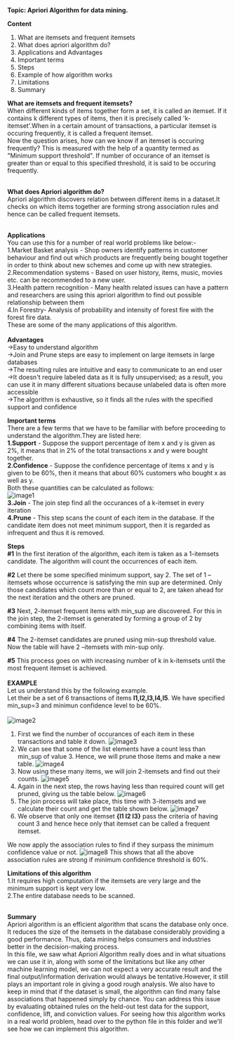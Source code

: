 
<b>Topic: Apriori Algorithm for data mining.</b>

<b>Content</b>
1. What are itemsets and frequent itemsets
2. What does apriori algorithm do?
3. Applications and Advantages
4. Important terms
5. Steps
6. Example of how algorithm works
7. Limitations
8. Summary

<b>What are itemsets and frequent itemsets?</b><br>
When different kinds of items together form a set, it is called an itemset. If it contains k different types of items, then it is precisely called 'k-itemset'.When in a certain amount of transactions, a particular itemset is occuring frequently, it is called a frequent itemset.<br>
Now the question arises, how can we know if an itemset is occuring frequently? This is measured with the help of a quantity termed as "Minimum support threshold".
If number of occurance of an itemset is greater than or equal to this specified threshold, it is said to be occuring frequently.<br><br>

<b>What does Apriori algorithm do?</b><br>
Apriori algorithm discovers relation between different items in a dataset.It checks on which items together are forming strong association rules and hence can be called frequent itemsets.<br><br>

<b>Applications</b><br>
You can use this for a number of real world problems like below:-<br>
1.Market Basket analysis - Shop owners identify patterns in customer behaviour and find out which products are frequently being bought together in order to think about new schemes and come up with new strategies.<br>
2.Recommendation systems - Based on user history, items, music, movies etc. can be recommended to a new user.<br>
3.Health pattern recognition - Many health related issues can have a pattern and researchers are using this apriori algorithm to find out possible relationship between them<br>
4.In Forestry- Analysis of probability and intensity of forest fire with the forest fire data.<br>
These are some of the many applications of this algorithm.<br><br>
<b>Advantages</b><br>
->Easy to understand algorithm<br>
->Join and Prune steps are easy to implement on large itemsets in large databases<br>
->The resulting rules are intuitive and easy to communicate to an end user<br>
->It doesn't require labeled data as it is fully unsupervised; as a result, you can use it in many different situations because unlabeled data is often more accessible<br>
->The algorithm is exhaustive, so it finds all the rules with the specified support and confidence<br>

<b>Important terms</b><br>
There are a few terms that we have to be familiar with before proceeding to understand the algorithm.They are listed here:<br>
<b>1.Support</b> - Suppose the support percentage of item x and y is given as 2%, it means that in 2% of the total transactions x and y were bought together. <br>
<b>2.Confidence</b> - Suppose the confidence percentage of items x and y is given to be 60%, then it means that about 60% customers who bought x as well as y.<br>
Both these quantities can be calculated as follows:<br>
![image1](https://www.softwaretestinghelp.com/wp-content/qa/uploads/2019/09/Support-and-Confidence-for-Itemset-A-and-B.png)<br>
<b>3.Join</b> - The join step find all the occurances of a k-itemset in every iteration<br>
<b>4.Prune</b> - This step scans the count of each item in the database. If the candidate item does not meet minimum support, then it is regarded as infrequent and thus it is removed.<br>

<b>Steps</b><br>
<b>#1</b> In the first iteration of the algorithm, each item is taken as a 1-itemsets candidate. The algorithm will count the occurrences of each item.

<b>#2</b> Let there be some specified minimum support, say 2. The set of 1 – itemsets whose occurrence is satisfying the min sup are determined. Only those candidates which count more than or equal to 2, are taken ahead for the next iteration and the others are pruned.

<b>#3</b> Next, 2-itemset frequent items with min_sup are discovered. For this in the join step, the 2-itemset is generated by forming a group of 2 by combining items with itself.

<b>#4</b> The 2-itemset candidates are pruned using min-sup threshold value. Now the table will have 2 –itemsets with min-sup only.

<b>#5</b> This process goes on with increasing number of k in k-itemsets until the most frequent itemset is achieved.<br><br>
<b>EXAMPLE</b><br>
Let us understand this by the following example.<br>
Let their be a set of 6 transactions of items <b>l1,l2,l3,l4,l5</b>. We have specified min_sup=3 and minimun confidence level to be 60%.<br><br>
![image2](https://github.com/rachita11/winter-of-contributing/blob/Datascience_With_Python/Datascience_With_Python/Machine%20Learning/Algorithms/Apriori%20Algorithm/Images/table%201.png)
<br>
1. First we find the number of occurances of each item in these transactions and table it down.
![image3](https://github.com/rachita11/winter-of-contributing/blob/Datascience_With_Python/Datascience_With_Python/Machine%20Learning/Algorithms/Apriori%20Algorithm/Images/table%202.png)<br>
2. We can see that some of the list elements have a count less than min_sup of value 3. Hence, we will prune those items and make a new table.
 ![image4](https://github.com/rachita11/winter-of-contributing/blob/Datascience_With_Python/Datascience_With_Python/Machine%20Learning/Algorithms/Apriori%20Algorithm/Images/table%203.png)<br>
3. Now using these many items, we will join 2-itemsets and find out their counts.
![image5](https://github.com/rachita11/winter-of-contributing/blob/Datascience_With_Python/Datascience_With_Python/Machine%20Learning/Algorithms/Apriori%20Algorithm/Images/table%204.png)<br>
4. Again in the next step, the rows having less than required count will get pruned, giving us the table below.
![image6](https://github.com/rachita11/winter-of-contributing/blob/Datascience_With_Python/Datascience_With_Python/Machine%20Learning/Algorithms/Apriori%20Algorithm/Images/table%205.png)<br>
5. The join process will take place, this time with 3-itemsets and we calculate their count and get the table shown below.
![image7](https://github.com/rachita11/winter-of-contributing/blob/Datascience_With_Python/Datascience_With_Python/Machine%20Learning/Algorithms/Apriori%20Algorithm/Images/table%206.jpg)<br>
6. We observe that only one itemset <b>{l1 l2 l3}</b> pass the criteria of having count 3 and hence hece only that itemset can be called a frequent itemset.<br>

We now apply the association rules to find if they surpass the minimum confidence value or not.
![image8](https://github.com/rachita11/winter-of-contributing/blob/Datascience_With_Python/Datascience_With_Python/Machine%20Learning/Algorithms/Apriori%20Algorithm/Images/rules.png)
This shows that all the above association rules are strong if minimum confidence threshold is 60%.

<b>Limitations of this algorithm</b><br>
1.It requires high computation if the itemsets are very large and the minimum support is kept very low.<br>
2.The entire database needs to be scanned.<br><br>



<b>Summary</b><br>
Apriori algorithm is an efficient algorithm that scans the database only once.
It reduces the size of the itemsets in the database considerably providing a good performance. Thus, data mining helps consumers and industries better in the decision-making process.<br>In this file, we saw what Apriori Algorithm really does and in what situations we can use it in, along with some of the limitations but like any other machine learning model, we can not expect a very accurate result and the final output/information derivation would always be tentative.However, it still plays an important role in giving a good rough analysis. We also have to keep in mind that if the dataset is small, the algorithm can find many false associations that happened simply by chance. You can address this issue by evaluating obtained rules on the held-out test data for the support, confidence, lift, and conviction values.
For seeing how this algorithm works in a real world problem, head over to the python file in this folder and we'll see how we can implement this algorithm.






